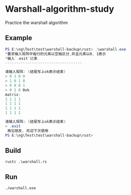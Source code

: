 # Warshall-algorithm-study

Practice the warshall algorithm

## Example

```powershell
PS E:\ng\Test\test\warshall-backup\rust> .\warshall.exe
*要求输入矩阵中每行的元素以空格区分,并且元素以0, 1表示
*输入`.exit`结束
-----------------------------------

请输入矩阵: (结尾写上ok表示结束)
> 0 1 0 0
> 1 0 1 0
> 0 0 0 1
> 0 1 0 0ok
matrix:
1 1 1 1
1 1 1 1
1 1 1 1
1 1 1 1

请输入矩阵: (结尾写上ok表示结束)
> .exit
 再见朋友, 欢迎下次使用
PS E:\ng\Test\test\warshall-backup\rust>
```
## Build
`rustc .\warshall.rs`

## Run
`./warshall.exe`
